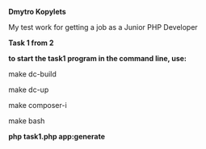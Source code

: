 **Dmytro Kopylets**

My test work for getting a job as a Junior PHP Developer


**Task 1 from 2**

**to start the task1 program in the command line, use:**

make dc-build

make dc-up

make composer-i

make bash

**php task1.php app:generate** 


